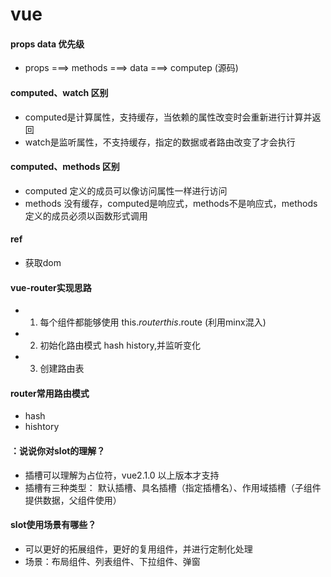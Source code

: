 # vue


#### props data 优先级
- props ===> methods ===> data ===> computep (源码)

#### computed、watch 区别
- computed是计算属性，支持缓存，当依赖的属性改变时会重新进行计算并返回
- watch是监听属性，不支持缓存，指定的数据或者路由改变了才会执行

#### computed、methods 区别
- computed 定义的成员可以像访问属性一样进行访问
- methods 没有缓存，computed是响应式，methods不是响应式，methods定义的成员必须以函数形式调用

#### ref
- 获取dom

#### vue-router实现思路
- 1. 每个组件都能够使用 this.$router this.$route (利用minx混入)
- 2. 初始化路由模式 hash history,并监听变化
- 3. 创建路由表

#### router常用路由模式
- hash
- hishtory

#### ：说说你对slot的理解？
- 插槽可以理解为占位符，vue2.1.0 以上版本才支持
- 插槽有三种类型： 默认插槽、具名插槽（指定插槽名）、作用域插槽（子组件提供数据，父组件使用）

#### slot使用场景有哪些？
- 可以更好的拓展组件，更好的复用组件，并进行定制化处理
- 场景：布局组件、列表组件、下拉组件、弹窗